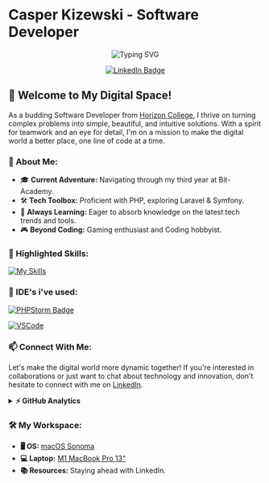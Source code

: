 # Casper Kizewski - Software Developer

<p align="center">
  <img src="https://readme-typing-svg.herokuapp.com?font=Fira+Code+Mono+Nerd&pause=1000&color=9E79E1&random=false&width=435&lines=Developing+web+applications+with+PHP.;Master+Laravel+and+Symfony+framework.;Design+responsive%2C+user-friendly+interfaces.;Recursion%3A+see+Recursion.;PHP%3A+where+strings+become+arrays." alt="Typing SVG" />
</p>

<div align="center">

[![LinkedIn Badge](https://img.shields.io/badge/-LinkedIn-0077B5?style=for-the-badge&logo=Linkedin&logoColor=white)](https://linkedin.com/in/ssionn)

</div>

## 🚀 Welcome to My Digital Space!

As a budding Software Developer from [Horizon College](https://www.horizoncollege.nl/), I thrive on turning complex problems into simple, beautiful, and intuitive solutions. With a spirit for teamwork and an eye for detail, I'm on a mission to make the digital world a better place, one line of code at a time.

### 💼 About Me:

- 🎓 **Current Adventure:** Navigating through my third year at Bit-Academy.
- 🛠 **Tech Toolbox:** Proficient with PHP, exploring Laravel & Symfony.
- 🌱 **Always Learning:** Eager to absorb knowledge on the latest tech trends and tools.
- 🎮 **Beyond Coding:** Gaming enthusiast and Coding hobbyist.

### 🌟 Highlighted Skills:
[![My Skills](https://skillicons.dev/icons?i=html,css,js,php,laravel,symfony,tailwindcss,docker,git,mysql,neovim,regex&theme=dark&perline=4)](https://skillicons.dev)

### 📝 IDE's i've used:

[![PHPStorm Badge](http://img.shields.io/badge/-PHPStorm-181717?style=for-the-badge&logo=phpstorm&logoColor=white)](https://www.jetbrains.com/phpstorm/)

[![VSCode](https://img.shields.io/badge/VSCode-0078D4?style=for-the-badge&logo=visual%20studio%20code&logoColor=white)](https://code.visualstudio.com/)

### 📫 Connect With Me:

Let's make the digital world more dynamic together! If you're interested in collaborations or just want to chat about technology and innovation, don't hesitate to connect with me on [LinkedIn](https://linkedin.com/in/ssionn).

<details>
  <summary><b>⚡ GitHub Analytics</b></summary>
    
  <div align="center">
  
  | ![Ssionn's Stats](https://github-readme-stats.vercel.app/api?username=Ssionn&theme=midnight-purple&show_icons=true&hide_border=true&count_private=true) | ![Ssionn's Streak](https://github-readme-streak-stats.herokuapp.com/?user=Ssionn&theme=midnight-purple&hide_border=true) | ![Ssionn's Top Languages](https://github-readme-stats.vercel.app/api/top-langs/?username=Ssionn&theme=midnight-purple&show_icons=true&hide_border=true&layout=compact) |
  |---|---|---|
  
  [![trophy](https://github-profile-trophy.vercel.app/?username=ssionn&theme=onedark)](https://github.com/ryo-ma/github-profile-trophy)
  
  </div>
</details>

### 🛠️ My Workspace:

- **🖥 OS:** [macOS Sonoma](https://www.apple.com/nl/macos/sonoma/)
- **💻 Laptop:** [M1 MacBook Pro 13"](https://www.apple.com/nl/shop/product/FYD92N/A/refurbished-133-inch-macbook-pro-apple-m1-chip-8%E2%80%91core-cpu-en-8%E2%80%91core-gpu-spacegrijs)
- **📚 Resources:** Staying ahead with LinkedIn.
